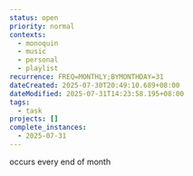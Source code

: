 ```yaml
---
status: open
priority: normal
contexts:
  - monoquin
  - music
  - personal
  - playlist
recurrence: FREQ=MONTHLY;BYMONTHDAY=31
dateCreated: 2025-07-30T20:49:10.689+08:00
dateModified: 2025-07-31T14:23:58.195+08:00
tags:
  - task
projects: []
complete_instances:
  - 2025-07-31
---
```


occurs every end of month

